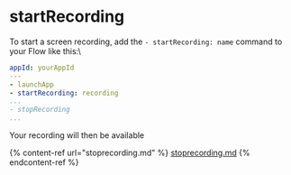 # startRecording

To start a screen recording, add the `- startRecording: name` command to your Flow like this:\


```yaml
appId: yourAppId
---
- launchApp
- startRecording: recording
...
- stopRecording
...
```

Your recording will then be available

{% content-ref url="stoprecording.md" %}
[stoprecording.md](stoprecording.md)
{% endcontent-ref %}

